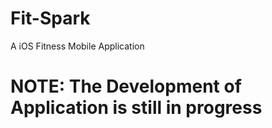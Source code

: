 # Fit-Spark
A iOS Fitness Mobile Application

# NOTE: The Development of Application is still in progress
